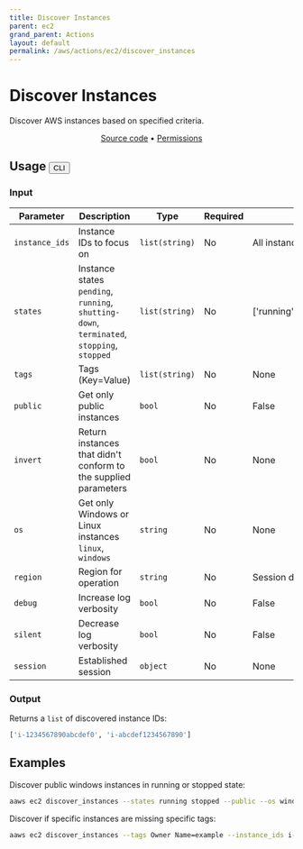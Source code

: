 ```yaml
---
title: Discover Instances
parent: ec2
grand_parent: Actions
layout: default
permalink: /aws/actions/ec2/discover_instances
---
```


# Discover Instances

Discover AWS instances based on specified criteria.

<p align="center">
   <a href="https://github.com/avtomat-hub/avtomat-aws/tree/main/avtomat_aws/services/ec2/discover_instances.py">Source code</a> •
   <a href="/aws/permissions/ec2/discover_instances">Permissions</a>
</p>

## Usage <button id="toggleButton" class="btn fs-3" onclick="toggleTables()">CLI</button>

### Input

| Parameter      | Description                                                                                      | Type           | Required | Default value                              |
|----------------|--------------------------------------------------------------------------------------------------|----------------|----------|--------------------------------------------|
| `instance_ids` | Instance IDs to focus on                                                                         | `list(string)` | No       | All instances                              |
| `states`       | Instance states <br/> `pending`, `running`, `shutting-down`, `terminated`, `stopping`, `stopped` | `list(string)` | No       | ['running','stopped','pending','stopping'] |
| `tags`         | Tags (Key=Value)                                                                                 | `list(string)` | No       | None                                       |
| `public`       | Get only public instances                                                                        | `bool`         | No       | False                                      |
| `invert`       | Return instances that didn't conform to the supplied parameters                                  | `bool`         | No       | None                                       |
| `os`           | Get only Windows or Linux instances <br/> `linux`, `windows`                                     | `string`       | No       | None                                       |
| `region`       | Region for operation                                                                             | `string`       | No       | Session default                            |
| `debug`        | Increase log verbosity                                                                           | `bool`         | No       | False                                      |
| `silent`       | Decrease log verbosity                                                                           | `bool`         | No       | False                                      |
| `session`      | Established session                                                                              | `object`       | No       | None                                       |

### Output

Returns a `list` of discovered instance IDs:

```python
['i-1234567890abcdef0', 'i-abcdef1234567890']
```

<div markdown="1" id="cli" style="display: block;">

## Examples

Discover public windows instances in running or stopped state:

```bash
aaws ec2 discover_instances --states running stopped --public --os windows
```

Discover if specific instances are missing specific tags:

```bash
aaws ec2 discover_instances --tags Owner Name=example --instance_ids i-1234567890abcdef0 i-abcdef1234567890 --invert
```

</div>

<div markdown="1" id="prog" style="display: none;">

## Examples

Discover public windows instances in running or stopped state:

```python
from avtomat_aws import ec2

response = ec2.discover_instances(states=["running", "stopped"],
                                  public=True,
                                  os="windows")
```

Discover if specific instances are missing specific tags:

```python
from avtomat_aws import ec2

response = ec2.discover_instances(tags=["Owner", "Name=example"],
                                  instance_ids=["i-1234567890abcdef0", "i-abcdef1234567890"],
                                  invert=True)
```

</div>

<script>
  function toggleTables() {
    var cli = document.getElementById("cli");
    var prog = document.getElementById("prog");
    var toggleButton = document.getElementById("toggleButton");
    if (cli.style.display === "none") {
      cli.style.display = "block";
      prog.style.display = "none";
      toggleButton.innerHTML = "CLI";
    } else {
      cli.style.display = "none";
      prog.style.display = "block";
      toggleButton.innerHTML = "Programmatic";
    } 
  }
</script>
